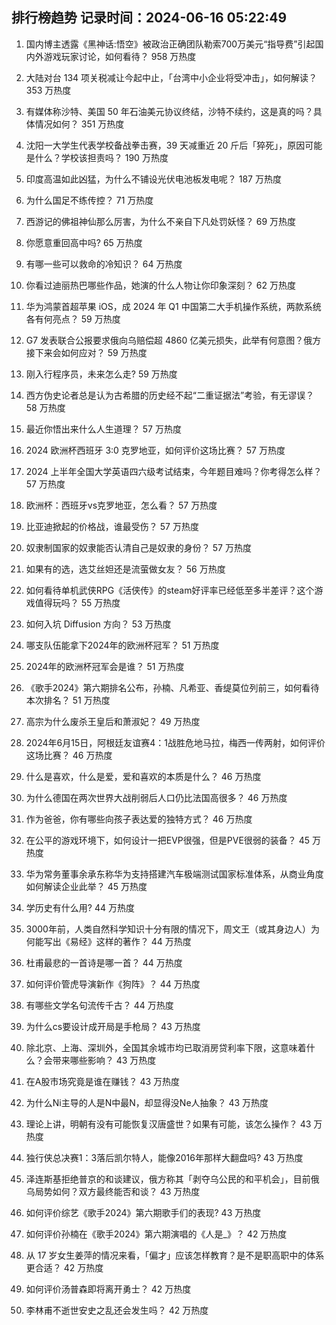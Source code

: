 
## 排行榜趋势 记录时间：2024-06-16 05:22:49
  
  1. 国内博主透露《黑神话:悟空》被政治正确团队勒索700万美元“指导费”引起国内外游戏玩家讨论，如何看待？ 958 万热度
    
  2. 大陆对台 134 项关税减让今起中止，「台湾中小企业将受冲击」，如何解读？ 353 万热度
    
  3. 有媒体称沙特、美国 50 年石油美元协议终结，沙特不续约，这是真的吗？具体情况如何？ 351 万热度
    
  4. 沈阳一大学生代表学校备战拳击赛，39 天减重近 20 斤后「猝死」，原因可能是什么？学校该担责吗？ 190 万热度
    
  5. 印度高温如此凶猛，为什么不铺设光伏电池板发电呢？ 187 万热度
    
  6. 为什么国足不练传控？ 71 万热度
    
  7. 西游记的佛祖神仙那么厉害，为什么不亲自下凡处罚妖怪？ 69 万热度
    
  8. 你愿意重回高中吗? 65 万热度
    
  9. 有哪一些可以救命的冷知识？ 64 万热度
    
  10. 你看过迪丽热巴哪些作品，她演的什么人物让你印象深刻？ 62 万热度
    
  11. 华为鸿蒙首超苹果 iOS，成 2024 年 Q1 中国第二大手机操作系统，两款系统各有何亮点？ 59 万热度
    
  12. G7 发表联合公报要求俄向乌赔偿超 4860 亿美元损失，此举有何意图？俄方接下来会如何应对？ 59 万热度
    
  13. 刚入行程序员，未来怎么走? 59 万热度
    
  14. 西方伪史论者总是认为古希腊的历史经不起“二重证据法”考验，有无谬误？ 58 万热度
    
  15. 最近你悟出来什么人生道理？ 57 万热度
    
  16. 2024 欧洲杯西班牙 3:0 克罗地亚，如何评价这场比赛？ 57 万热度
    
  17. 2024 上半年全国大学英语四六级考试结束，今年题目难吗？你考得怎么样？ 57 万热度
    
  18. 欧洲杯：西班牙vs克罗地亚，怎么看？ 57 万热度
    
  19. 比亚迪掀起的价格战，谁最受伤？ 57 万热度
    
  20. 奴隶制国家的奴隶能否认清自己是奴隶的身份？ 57 万热度
    
  21. 如果有的选，选艾丝妲还是流萤做女友？ 56 万热度
    
  22. 如何看待单机武侠RPG《活侠传》的steam好评率已经低至多半差评？这个游戏值得玩吗？ 55 万热度
    
  23. 如何入坑 Diffusion 方向？ 53 万热度
    
  24. 哪支队伍能拿下2024年的欧洲杯冠军？ 51 万热度
    
  25. 2024年的欧洲杯冠军会是谁？ 51 万热度
    
  26. 《歌手2024》第六期排名公布，孙楠、凡希亚、香缇莫位列前三，如何看待本次排名？ 51 万热度
    
  27. 高宗为什么废杀王皇后和萧淑妃？ 49 万热度
    
  28. 2024年6月15日，阿根廷友谊赛4：1战胜危地马拉，梅西一传两射，如何评价这场比赛？ 46 万热度
    
  29. 什么是喜欢，什么是爱，爱和喜欢的本质是什么？ 46 万热度
    
  30. 为什么德国在两次世界大战削弱后人口仍比法国高很多？ 46 万热度
    
  31. 作为爸爸，你有哪些向孩子表达爱的独特方式？ 46 万热度
    
  32. 在公平的游戏环境下，如何设计一把EVP很强，但是PVE很弱的装备？ 45 万热度
    
  33. 华为常务董事余承东称华为支持搭建汽车极端测试国家标准体系，从商业角度如何解读企业此举？ 45 万热度
    
  34. 学历史有什么用? 44 万热度
    
  35. 3000年前，人类自然科学知识十分有限的情况下，周文王（或其身边人）为何能写出《易经》这样的著作？ 44 万热度
    
  36. 杜甫最悲的一首诗是哪一首？ 44 万热度
    
  37. 如何评价管虎导演新作《狗阵》？ 44 万热度
    
  38. 有哪些文学名句流传千古？ 44 万热度
    
  39. 为什么cs要设计成开局是手枪局？ 43 万热度
    
  40. 除北京、上海、深圳外，全国其余城市均已取消房贷利率下限，这意味着什么？会带来哪些影响？ 43 万热度
    
  41. 在A股市场究竟是谁在赚钱？ 43 万热度
    
  42. 为什么Ni主导的人是N中最N，却显得没Ne人抽象？ 43 万热度
    
  43. 理论上讲，明朝有没有可能恢复汉唐盛世？如果有可能，该怎么操作？ 43 万热度
    
  44. 独行侠总决赛1：3落后凯尔特人，能像2016年那样大翻盘吗? 43 万热度
    
  45. 泽连斯基拒绝普京的和谈建议，俄方称其「剥夺乌公民的和平机会」，目前俄乌局势如何？双方最终能否和谈？ 43 万热度
    
  46. 如何评价综艺《歌手2024》第六期歌手们的表现? 43 万热度
    
  47. 如何评价孙楠在《歌手2024》第六期演唱的《人是_》？ 42 万热度
    
  48. 从 17 岁女生姜萍的情况来看，「偏才」应该怎样教育？是不是职高职中的体系更合适？ 42 万热度
    
  49. 如何评价汤普森即将离开勇士？ 42 万热度
    
  50. 李林甫不逝世安史之乱还会发生吗？ 42 万热度
    